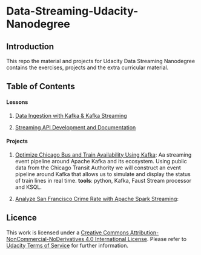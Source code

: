 # Data-Streaming-Udacity-Nanodegree

## Introduction

This repo the material and projects for Udacity Data Streaming Nanodegree contains the exercises, projects and the extra curricular material.

## Table of Contents

#### Lessons 

1. [Data Ingestion with Kafka & Kafka Streaming](https://github.com/nesreensada/Data-Streaming-Udacity-Nanodegree/tree/master/Part1_Data_Ingestion_with_Kafka_%26_Kafka_Streaming)

2. [Streaming API Development and
Documentation]()

#### Projects

1. [Optimize Chicago Bus
and Train Availability
Using Kafka](https://github.com/nesreensada/Data-Streaming-Udacity-Nanodegree/tree/master/Projects/Optimizing_public_transportation): Aa streaming event pipeline around Apache Kafka and its ecosystem. Using public data from the Chicago Transit Authority we will construct an event pipeline around Kafka that allows us to simulate and display the status of train lines in real time. **tools**: python, Kafka, Faust Stream processor and KSQL.

2. [Analyze San Francisco Crime Rate with Apache Spark Streaming](): 


## Licence 
This work is licensed under a [Creative Commons Attribution-NonCommercial-NoDerivatives 4.0 International License](https://creativecommons.org/licenses/by-nc-nd/4.0/). Please refer to [Udacity Terms of Service](https://www.udacity.com/legal) for further information.